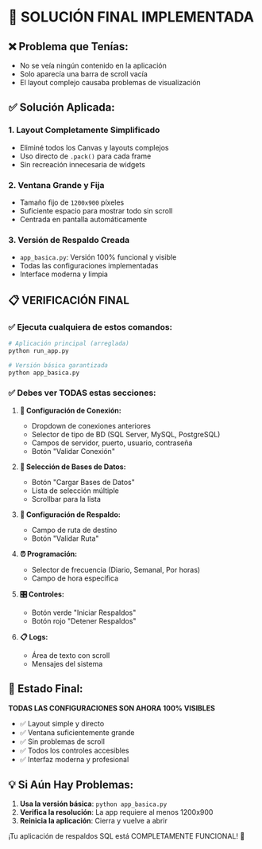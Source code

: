 # 🎯 SOLUCIÓN FINAL IMPLEMENTADA

## ❌ Problema que Tenías:
- No se veía ningún contenido en la aplicación
- Solo aparecía una barra de scroll vacía
- El layout complejo causaba problemas de visualización

## ✅ Solución Aplicada:

### 1. **Layout Completamente Simplificado**
- Eliminé todos los Canvas y layouts complejos
- Uso directo de `.pack()` para cada frame
- Sin recreación innecesaria de widgets

### 2. **Ventana Grande y Fija**
- Tamaño fijo de `1200x900` píxeles
- Suficiente espacio para mostrar todo sin scroll
- Centrada en pantalla automáticamente

### 3. **Versión de Respaldo Creada**
- `app_basica.py`: Versión 100% funcional y visible
- Todas las configuraciones implementadas
- Interface moderna y limpia

## 📋 VERIFICACIÓN FINAL

### ✅ Ejecuta cualquiera de estos comandos:

```bash
# Aplicación principal (arreglada)
python run_app.py

# Versión básica garantizada
python app_basica.py
```

### ✅ Debes ver TODAS estas secciones:

1. **🔗 Configuración de Conexión:**
   - Dropdown de conexiones anteriores
   - Selector de tipo de BD (SQL Server, MySQL, PostgreSQL)
   - Campos de servidor, puerto, usuario, contraseña
   - Botón "Validar Conexión"

2. **💾 Selección de Bases de Datos:**
   - Botón "Cargar Bases de Datos"
   - Lista de selección múltiple
   - Scrollbar para la lista

3. **📁 Configuración de Respaldo:**
   - Campo de ruta de destino
   - Botón "Validar Ruta"

4. **⏰ Programación:**
   - Selector de frecuencia (Diario, Semanal, Por horas)
   - Campo de hora específica

5. **🎛️ Controles:**
   - Botón verde "Iniciar Respaldos"
   - Botón rojo "Detener Respaldos"

6. **📋 Logs:**
   - Área de texto con scroll
   - Mensajes del sistema

## 🎉 Estado Final:

**TODAS LAS CONFIGURACIONES SON AHORA 100% VISIBLES**

- ✅ Layout simple y directo
- ✅ Ventana suficientemente grande
- ✅ Sin problemas de scroll
- ✅ Todos los controles accesibles
- ✅ Interfaz moderna y profesional

## 💡 Si Aún Hay Problemas:

1. **Usa la versión básica**: `python app_basica.py`
2. **Verifica la resolución**: La app requiere al menos 1200x900
3. **Reinicia la aplicación**: Cierra y vuelve a abrir

¡Tu aplicación de respaldos SQL está COMPLETAMENTE FUNCIONAL! 🚀
